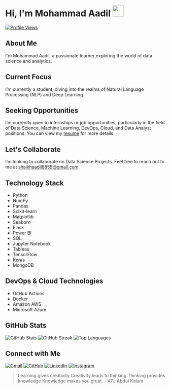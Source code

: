 # Hi, I'm Mohammad Aadil <img src="https://media.giphy.com/media/hvRJCLFzcasrR4ia7z/giphy.gif" width="35">

[![Profile Views](https://komarev.com/ghpvc/?username=Mohammad-Aadil&label=Profile%20views&color=0e75b6&style=plastic)](https://github.com/Mohammad-Aadil)

## About Me
I'm Mohammad Aadil, a passionate learner exploring the world of data science and analytics.

## Current Focus
I’m currently a student, diving into the realms of Natural Language Processing (NLP) and Deep Learning.

## Seeking Opportunities
I’m currently open to internships or job opportunities, particularly in the field of Data Science, Machine Learning, DevOps, Cloud, and Data Analyst positions. You can view my [resume](https://drive.google.com/file/d/1qol9N-HjanIPY37U_IkDL5MJWZDeZbYn/view?usp=sharing) for more details.

## Let's Collaborate
I’m looking to collaborate on Data Science Projects. Feel free to reach out to me at shaikhaadil8855@gmail.com.

## Technology Stack
- Python
- NumPy
- Pandas
- Scikit-learn
- Matplotlib
- Seaborn
- Flask
- Power BI
- SQL
- Jupyter Notebook
- Tableau
- TensorFlow
- Keras
- MongoDB

## DevOps & Cloud Technologies
- GitHub Actions
- Docker
- Amazon AWS
- Microsoft Azure

## GitHub Stats
![GitHub Stats](https://github-readme-stats.vercel.app/api?username=Mohammad-Aadil&show_icons=true&theme=radical)
![GitHub Streak](https://github-readme-streak-stats.herokuapp.com/?user=Mohammad-Aadil&theme=radical)
![Top Languages](https://github-readme-stats.vercel.app/api/top-langs/?username=Mohammad-Aadil&layout=compact&theme=radical)

## Connect with Me
[![Gmail](https://img.shields.io/badge/gmail-%23EA4335.svg?style=plastic&logo=gmail&logoColor=white)](mailto:shaikhaadil8855@gmail.com)
[![GitHub](https://img.shields.io/badge/github-%23181717.svg?style=plastic&logo=github&logoColor=white)](https://github.com/Mohammad-Aadil)
[![LinkedIn](https://img.shields.io/badge/linkedin-%230A66C2.svg?style=plastic&logo=linkedin&logoColor=white)](https://www.linkedin.com/in/mrmohammadaadil/)
[![Instagram](https://img.shields.io/badge/instagram-%23E4405F.svg?style=plastic&logo=instagram&logoColor=white)](https://www.instagram.com/shaikh.aadil/)

> Learning gives creativity Creativity leads to thinking Thinking provides knowledge Knowledge makes you great. - APJ Abdul Kalam
